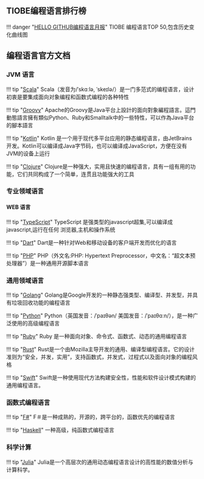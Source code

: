 ## TIOBE编程语言排行榜

!!! danger "[HELLO GITHUB编程语言月报](https://hellogithub.com/report/tiobe/)"
    TIOBE 编程语言TOP 50,包含历史变化曲线图


## 编程语言官方文档

### JVM 语言
       
!!! tip "[Scala](https://s0docs0scala-lang0org.icopy.site/)"
    Scala（发音为/ˈskɑːlə, ˈskeɪlə/）是一门多范式的编程语言，设计初衷是要集成面向对象编程和函数式编程的各种特性
       
!!! tip "[Groovy](http://groovy-lang0org.icopy.site/)"
    Apache的Groovy是Java平台上設計的面向對象編程語言。這門動態語言擁有類似Python、Ruby和Smalltalk中的一些特性，可以作為Java平台的腳本語言
       
!!! tip "[Kotlin](https://s0kotlinlang0org.icopy.site/)"
    Kotlin 是一个用于现代多平台应用的静态编程语言，由JetBrains 开发。Kotlin可以编译成Java字节码，也可以编译成JavaScript，方便在没有JVM的设备上运行
      
!!! tip "[Clojure](https://s0clojure0org.icopy.site/)"
    Clojure是一种强大，实用且快速的编程语言，具有一组有用的功能，它们共同构成了一个简单，连贯且功能强大的工具       

### 专业领域语言

#### WEB 语言

!!! tip "[TypeScript](https://s0www0typescriptlang0org0icopy0site.icopy.site/docs/home.html)"
    TypeScript 是强类型的javascript超集,可以编译成javascript,运行在任何
    浏览器,主机和操作系统

!!! tip "[Dart](https://s0dart0dev.icopy.site/)"
    Dart是一种针对Web和移动设备的客户端开发而优化的语言

!!! tip "[PHP](https://php.net/manual/zh/)"
    PHP（外文名:PHP: Hypertext Preprocessor，中文名：“超文本预处理器”）是一种通用开源脚本语言
    


### 通用领域语言 

!!! tip "[Golang](https://s0golang0org.icopy.site/doc/)"
    Golang是Google开发的一种静态强类型、编译型、并发型，并具有垃圾回收功能的编程语言

!!! tip "[Python](https://s0docs0python0org.icopy.site/3/)"
    Python（英国发音：/ˈpaɪθən/ 美国发音：/ˈpaɪθɑːn/），是一种广泛使用的高级编程语言    
    
!!! tip "[Ruby](https://www.ruby-lang.org/zh_cn/)"
    Ruby 是一种面向对象、命令式、函数式、动态的通用编程语言   
    
!!! tip "[Rust](https://s0doc0rust-lang0org.icopy.site/book/)"
    Rust是一个由Mozilla主导开发的通用、编译型编程语言。它的设计准则为“安全，并发，实用”，支持函数式，并发式，过程式以及面向对象的编程风格

!!! tip "[Swift](https://s0swift0org.icopy.site/documentation/)"
    Swift是一种使用现代方法构建安全性，性能和软件设计模式构建的通用编程语言。     

### 函数式编程语言

!!! tip "[F#](https://s0fsharp0org.icopy.site/)"
    F＃是一种成熟的，开源的，跨平台的，函数优先的编程语言
    
!!! tip "[Haskell](https://s0www0haskell0org.icopy.site/)"
    一种高级，纯函数式编程语言

### 科学计算

!!! tip "[Julia](https://s0docs0julialang0org.icopy.site/en/v1/)"
    Julia是一个高层次的通用动态编程语言设计的高性能的数值分析与计算科学。



